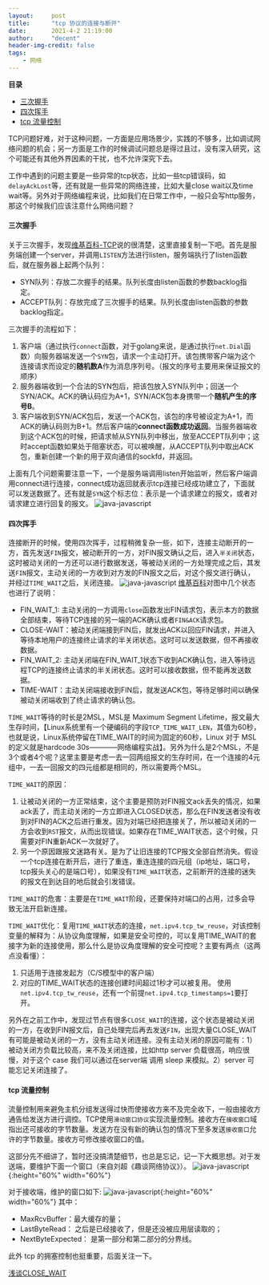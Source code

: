 ```yaml
---
layout:     post
title:      "tcp 协议的连接与断开"
date:       2021-4-2 21:19:00
author:     "decent"
header-img-credit: false
tags:
    - 网络
---
```


**目录**
- [三次握手](#三次握手)
- [四次挥手](#四次挥手)
- [tcp 流量控制](#tcp-流量控制)

TCP问题好难，对于这种问题，一方面是应用场景少，实践的不够多，比如调试网络问题的机会；另一方面是工作的时候调试问题总是得过且过，没有深入研究，这个可能还有其他外界因素的干扰，也不允许深究下去。

工作中遇到的问题主要是一些异常的tcp状态，比如一些tcp错误码，如`delayAckLost`等，还有就是一些异常的网络连接，比如大量close wait以及time wait等。另外对于网络编程来说，比如我们在日常工作中，一般只会写http服务，那这个时候我们应该注意什么网络问题？

#### 三次握手
关于三次握手，发现[维基百科-TCP](https://zh.wikipedia.org/wiki/%E4%BC%A0%E8%BE%93%E6%8E%A7%E5%88%B6%E5%8D%8F%E8%AE%AE)说的很清楚，这里直接复制一下吧。首先是服务端创建一个server，并调用`LISTEN`方法进行listen，服务端执行了listen函数后，就在服务器上起两个队列：
* SYN队列：存放二次握手的结果。队列长度由listen函数的参数backlog指定。
* ACCEPT队列：存放完成了三次握手的结果。队列长度由listen函数的参数backlog指定。

三次握手的流程如下：
1. 客户端（通过执行`connect`函数，对于golang来说，是通过执行`net.Dial`函数）向服务器端发送一个`SYN`包，请求一个主动打开。该包携带客户端为这个连接请求而设定的**随机数A**作为消息序列号。（报文的序号主要用来保证报文的顺序）
2. 服务器端收到一个合法的SYN包后，把该包放入SYN队列中；回送一个SYN/ACK。ACK的确认码应为A+1，SYN/ACK包本身携带一个**随机产生的序号B**。
3. 客户端收到SYN/ACK包后，发送一个ACK包，该包的序号被设定为A+1，而ACK的确认码则为B+1。然后客户端的**connect函数成功返回**。当服务器端收到这个ACK包的时候，把请求帧从SYN队列中移出，放至ACCEPT队列中；这时accept函数如果处于阻塞状态，可以被唤醒，从ACCEPT队列中取出ACK包，重新创建一个新的用于双向通信的sockfd，并返回。

上面有几个问题需要注意一下，一个是服务端调用listen开始监听，然后客户端调用connect进行连接，connect成功返回就表示tcp连接已经成功建立了，下面就可以发送数据了。还有就是`SYN`这个标志位：表示是一个请求建立的报文，或者对请求建立进行回复的报文。
![java-javascript](/img/in-post/tcp/tcp-connect.png)

#### 四次挥手
连接断开的时候，使用四次挥手，过程稍微复杂一些，如下，连接主动断开的一方，首先发送`FIN`报文，被动断开的一方，对FIN报文确认之后，进入`半关闭`状态，这时被动关闭的一方还可以进行数据发送，等被动关闭的一方处理完成之后，其发送`FIN`报文，主动关闭的一方收到对方发的FIN报文之后，对这个报文进行确认，并经过`TIME_WAIT`之后，关闭连接。
![java-javascript](/img/in-post/tcp/four.png)
[维基百科](https://zh.wikipedia.org/wiki/%E4%BC%A0%E8%BE%93%E6%8E%A7%E5%88%B6%E5%8D%8F%E8%AE%AE)对图中几个状态也进行了说明：
* FIN_WAIT_1: 主动关闭的一方调用`close`函数发出FIN请求包，表示本方的数据全部结束，等待TCP连接的另一端的ACK确认或者`FIN&ACK`请求包。
* CLOSE-WAIT：被动关闭端接到FIN后，就发出ACK以回应FIN请求，并进入等待本地用户的连接终止请求的半关闭状态。这时可以发送数据，但不再接收数据。
* FIN_WAIT_2: 主动关闭端在FIN_WAIT_1状态下收到ACK确认包，进入等待远程TCP的连接终止请求的半关闭状态。这时可以接收数据，但不能再发送数据。
* TIME-WAIT：主动关闭端接收到FIN后，就发送ACK包，等待足够时间以确保被动关闭端收到了终止请求的确认包。

`TIME_WAIT`等待的时长是2MSL，MSL是 Maximum Segment Lifetime，报文最大生存时间，【Linux系统里有一个硬编码的字段`TCP_TIME_WAIT_LEN`，其值为60秒，也就是说，Linux系统停留在TIME_WAIT的时间为固定的60秒，Linux 对于 MSL 的定义就是hardcode 30s————网络编程实战】。另外为什么是2个MSL，不是3个或者4个呢？这里主要是考虑一去一回两组报文的生存时间，在一个连接的4元组中，一去一回报文的四元组都是相同的，所以需要两个MSL。

`TIME_WAIT`的原因：
1. 让被动关闭的一方正常结束，这个主要是预防对FIN报文ack丢失的情况，如果ack丢了，而主动关闭的一方立即进入CLOSED状态，那么在FIN发送者没有收到对FIN的ACK之后进行重发。因为对端已经把连接关了，所以被动关闭的一方会收到`RST`报文，从而出现错误。如果存在TIME_WAIT状态，这个时候，只需要对FIN重新ACK一次就好了。
2. 另一个原因跟报文迷路有关。是为了让旧连接的TCP报文全部自然消失。假设一个tcp连接在断开后，进行了重连，重连连接的四元组（ip地址，端口号，tcp报头关心的是端口号），如果没有`TIME_WAIT`状态，之前断开的连接的迷失的报文在到达目的地后就会引发错误。

`TIME_WAIT`的危害：主要是在`TIME_WAIT`阶段，还要保持对端口的占用，过多会导致无法开启新连接。

`TIME_WAIT`优化：复用`TIME_WAIT`状态的连接，`net.ipv4.tcp_tw_reuse`，对该控制变量的解释为：从协议角度理解，如果是安全可控的，可以复用TIME_WAIT的套接字为新的连接使用，那么什么是协议角度理解的安全可控呢？主要有两点（这两点没看懂）：
1. 只适用于连接发起方（C/S模型中的客户端）
2. 对应的TIME_WAIT状态的连接创建时间超过1秒才可以被复用。
使用`net.ipv4.tcp_tw_reuse`，还有一个前提`net.ipv4.tcp_timestamps=1`要打开。

另外在之前工作中，发现过节点有很多`CLOSE_WAIT`的连接，这个状态是被动关闭的一方，在收到FIN报文后，自己处理完后再去发送`FIN`，出现大量CLOSE_WAIT有可能是被动关闭的一方，没有主动关闭连接。没有主动关闭的原因可能有：1）被动关闭方负载比较高，来不及关闭连接，比如http server 负载很高，响应很慢，对于这个 case 我们可以通过在server端 调用 sleep 来模拟。2）server 可能忘记关闭连接了。

#### tcp 流量控制
流量控制用来避免主机分组发送得过快而使接收方来不及完全收下，一般由接收方通告给发送方进行调控。TCP使用`滑动窗口协议`实现流量控制。接收方在`接收窗口`域指出还可接收的字节数量。发送方在没有新的确认包的情况下至多发送`接收窗口`允许的字节数量。接收方可修改接收窗口的值。

这部分先不细讲了，暂时还没搞清楚细节，也总是忘记，记一下大概思想。对于发送端，要维护下面一个窗口（来自刘超《趣谈网络协议》）。
![java-javascript](/img/in-post/tcp/send-window.jpeg){:height="60%" width="60%"}

对于接收端，维护的窗口如下:
![java-javascript](/img/in-post/tcp/recv-window.jpeg){:height="60%" width="60%"}
其中：
* MaxRcvBuffer：最大缓存的量；
* LastByteRead： 之后是已经接收了，但是还没被应用层读取的；
* NextByteExpected： 是第一部分和第二部分的分界线。

此外 tcp 的拥塞控制也挺重要，后面关注一下。

[浅谈CLOSE_WAIT](https://blog.huoding.com/2016/01/19/488)